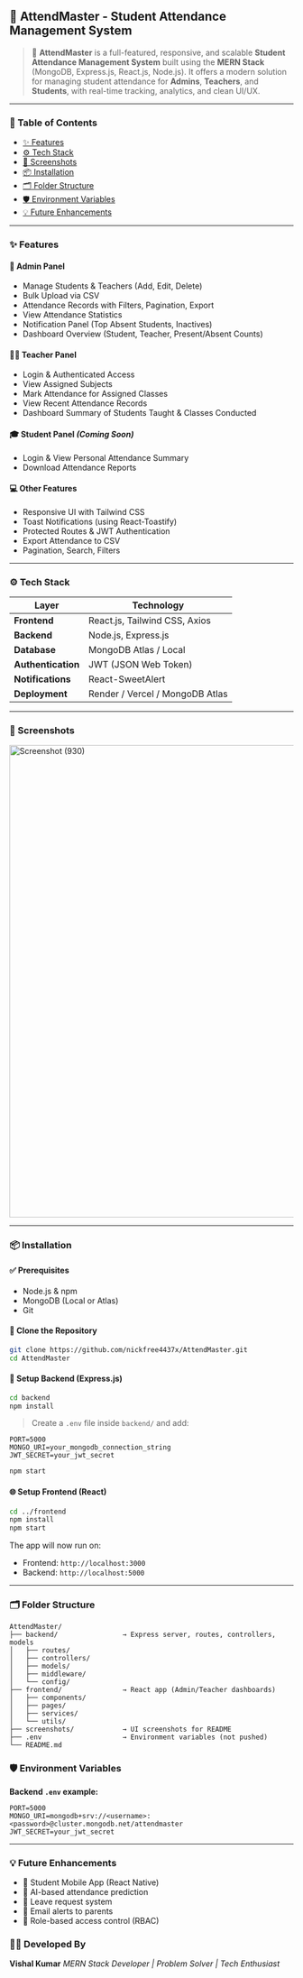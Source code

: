 ## 📘 AttendMaster - Student Attendance Management System

> 🚀 **AttendMaster** is a full-featured, responsive, and scalable **Student Attendance Management System** built using the **MERN Stack** (MongoDB, Express.js, React.js, Node.js). It offers a modern solution for managing student attendance for **Admins**, **Teachers**, and **Students**, with real-time tracking, analytics, and clean UI/UX.

---

### 📂 Table of Contents

* [✨ Features](#-features)
* [⚙️ Tech Stack](#️-tech-stack)
* [📸 Screenshots](#-screenshots)
* [📦 Installation](#-installation)
* [🗂 Folder Structure](#-folder-structure)
* [🛡️ Environment Variables](#️-environment-variables)
* [💡 Future Enhancements](#-future-enhancements)

---

### ✨ Features

#### 🔐 Admin Panel

* Manage Students & Teachers (Add, Edit, Delete)
* Bulk Upload via CSV
* Attendance Records with Filters, Pagination, Export
* View Attendance Statistics
* Notification Panel (Top Absent Students, Inactives)
* Dashboard Overview (Student, Teacher, Present/Absent Counts)

#### 🧑‍🏫 Teacher Panel

* Login & Authenticated Access
* View Assigned Subjects
* Mark Attendance for Assigned Classes
* View Recent Attendance Records
* Dashboard Summary of Students Taught & Classes Conducted

#### 🎓 Student Panel *(Coming Soon)*

* Login & View Personal Attendance Summary
* Download Attendance Reports

#### 💻 Other Features

* Responsive UI with Tailwind CSS
* Toast Notifications (using React-Toastify)
* Protected Routes & JWT Authentication
* Export Attendance to CSV
* Pagination, Search, Filters

---

### ⚙️ Tech Stack

| Layer              | Technology                      |
| ------------------ | ------------------------------- |
| **Frontend**       | React.js, Tailwind CSS, Axios   |
| **Backend**        | Node.js, Express.js             |
| **Database**       | MongoDB Atlas / Local           |
| **Authentication** | JWT (JSON Web Token)            |
| **Notifications**  | React-SweetAlert                |
| **Deployment**     | Render / Vercel / MongoDB Atlas |

---

### 📸 Screenshots

<img width="1892" height="838" alt="Screenshot (930)" src="https://github.com/user-attachments/assets/366d7854-c74d-490b-b25d-664cc6cc6ad7" />

---

### 📦 Installation

#### ✅ Prerequisites

* Node.js & npm
* MongoDB (Local or Atlas)
* Git

#### 📁 Clone the Repository

```bash
git clone https://github.com/nickfree4437x/AttendMaster.git
cd AttendMaster
```

#### 🔧 Setup Backend (Express.js)

```bash
cd backend
npm install
```

> Create a `.env` file inside `backend/` and add:

```
PORT=5000
MONGO_URI=your_mongodb_connection_string
JWT_SECRET=your_jwt_secret
```

```bash
npm start
```

#### 🌐 Setup Frontend (React)

```bash
cd ../frontend
npm install
npm start
```

The app will now run on:

* Frontend: `http://localhost:3000`
* Backend: `http://localhost:5000`

---

### 🗂 Folder Structure

```
AttendMaster/
├── backend/                → Express server, routes, controllers, models
│   ├── routes/
│   ├── controllers/
│   ├── models/
│   ├── middleware/
│   └── config/
├── frontend/               → React app (Admin/Teacher dashboards)
│   ├── components/
│   ├── pages/
│   ├── services/
│   └── utils/
├── screenshots/            → UI screenshots for README
├── .env                    → Environment variables (not pushed)
└── README.md
```

### 🛡️ Environment Variables

**Backend `.env` example:**

```
PORT=5000
MONGO_URI=mongodb+srv://<username>:<password>@cluster.mongodb.net/attendmaster
JWT_SECRET=your_jwt_secret
```

---

### 💡 Future Enhancements

* 📲 Student Mobile App (React Native)
* 🧠 AI-based attendance prediction
* 📝 Leave request system
* 📧 Email alerts to parents
* 🔐 Role-based access control (RBAC)


### 🙋‍♂️ Developed By

**Vishal Kumar**
*MERN Stack Developer | Problem Solver | Tech Enthusiast*

